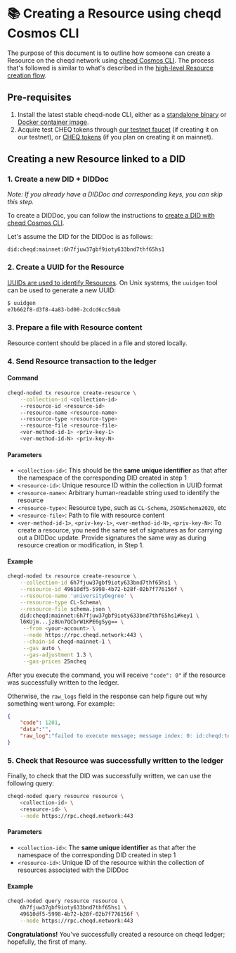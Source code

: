 # 📚 Creating a Resource using cheqd Cosmos CLI

The purpose of this document is to outline how someone can create a Resource on the cheqd network using [cheqd Cosmos CLI](cheqd-cosmos-cli.md). The process that's followed is similar to what's described in the [high-level Resource creation flow](../../guides/resources/technical-composition-of-did-linked-resources/creating-a-resource.md).

## Pre-requisites

1. Install the latest stable cheqd-node CLI, either as a [standalone binary](https://github.com/cheqd/cheqd-node/releases/latest) or [Docker container image](https://github.com/cheqd/cheqd-node/pkgs/container/cheqd-node).
2. Acquire test CHEQ tokens through [our testnet faucet](https://testnet-faucet.cheqd.io) (if creating it on our testnet), or [CHEQ tokens](https://app.osmosis.zone/?from=OSMO\&to=CHEQ) (if you plan on creating it on mainnet).

## Creating a new Resource linked to a DID

### 1. Create a new DID + DIDDoc

_Note: If you already have a DIDDoc and corresponding keys, you can skip this step._

To create a DIDDoc, you can follow the instructions to [create a DID with cheqd Cosmos CLI](cheqd-cosmos-cli.md).

Let's assume the DID for the DIDDoc is as follows:

`did:cheqd:mainnet:6h7fjuw37gbf9ioty633bnd7thf65hs1`

### 2. Create a UUID for the Resource

[UUIDs are used to identify Resources](../../guides/resources/technical-composition-of-did-linked-resources/creating-a-resource.md). On Unix systems, the `uuidgen` tool can be used to generate a new UUID:

```bash
$ uuidgen
e7b662f8-d3f8-4a83-bd00-2cdcd6cc50ab
```

### 3. Prepare a file with Resource content

Resource content should be placed in a file and stored locally.

### 4. Send Resource transaction to the ledger

#### Command

```bash
cheqd-noded tx resource create-resource \
    --collection-id <collection-id>
    --resource-id <resource-id>
    --resource-name <resource-name>
    --resource-type <resource-type>
    --resource-file <resource-file>
    <ver-method-id-1> <priv-key-1>
    <ver-method-id-N> <priv-key-N>
```

#### Parameters

* `<collection-id>`: This should be the **same unique identifier** as that after the namespace of the corresponding DID created in step 1
* `<resource-id>`: Unique resource ID within the collection in UUID format
* `<resource-name>`: Arbitrary human-readable string used to identify the resource
* `<resource-type>`: Resource type, such as `CL-Schema`, `JSONSchema2020`, etc
* `<resource-file>`: Path to file with resource content
* `<ver-method-id-1>`, `<priv-key-1>`, `<ver-method-id-N>`, `<priv-key-N>`: To create a resource, you need the same set of signatures as for carrying out a DIDDoc update. Provide signatures the same way as during resource creation or modification, in Step 1.

#### Example

```bash
cheqd-noded tx resource create-resource \
    --collection-id 6h7fjuw37gbf9ioty633bnd7thf65hs1 \
    --resource-id 49610df5-5998-4b72-b28f-02b7f776156f \
    --resource-name 'universityDegree' \
    --resource-type CL-Schema\
    --resource-file schema.json \
    did:cheqd:mainnet:6h7fjuw37gbf9ioty633bnd7thf65hs1#key1 \
    l6KUjm...jz8Un7QCbrW1KPE6gSyg== \
     --from <your-account> \
     --node https://rpc.cheqd.network:443 \
     --chain-id cheqd-mainnet-1 \
     --gas auto \
     --gas-adjustment 1.3 \
     --gas-prices 25ncheq
```

After you execute the command, you will receive `"code": 0"` if the resource was successfully written to the ledger.

Otherwise, the `raw_logs` field in the response can help figure out why something went wrong. For example:

```json
{
    "code": 1201,
    "data":"",
    "raw_log":"failed to execute message; message index: 0: id:cheqd:testnet:fcbarcelona: DID Doc not found"
}
```

### 5. Check that Resource was successfully written to the ledger

Finally, to check that the DID was successfully written, we can use the following query:

```bash
cheqd-noded query resource resource \
    <collection-id> \
    <resource-id> \
    --node https://rpc.cheqd.network:443
```

#### Parameters

* `<collection-id>`: The **same unique identifier** as that after the namespace of the corresponding DID created in step 1
* `<resource-id>`: Unique ID of the resource within the collection of resources associated with the DIDDoc

#### Example

```bash
cheqd-noded query resource resource \
    6h7fjuw37gbf9ioty633bnd7thf65hs1 \
    49610df5-5998-4b72-b28f-02b7f776156f \
    --node https://rpc.cheqd.network:443
```

**Congratulations!** You've successfully created a resource on cheqd ledger; hopefully, the first of many.
